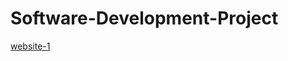 # Software-Development-Project

[website-1](https://65fda8a469118027df4a4ccb--chic-khapse-d6430f.netlify.app/)
